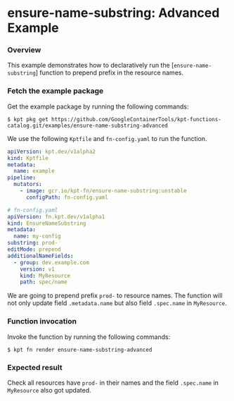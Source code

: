 # ensure-name-substring: Advanced Example

### Overview

This example demonstrates how to declaratively run the [`ensure-name-substring`]
function to prepend prefix in the resource names.

### Fetch the example package

Get the example package by running the following commands:

```shell
$ kpt pkg get https://github.com/GoogleContainerTools/kpt-functions-catalog.git/examples/ensure-name-substring-advanced
```

We use the following `Kptfile` and `fn-config.yaml` to run the function.

```yaml
apiVersion: kpt.dev/v1alpha2
kind: Kptfile
metadata:
  name: example
pipeline:
  mutators:
    - image: gcr.io/kpt-fn/ensure-name-substring:unstable
      configPath: fn-config.yaml
```

```yaml
# fn-config.yaml
apiVersion: fn.kpt.dev/v1alpha1
kind: EnsureNameSubstring
metadata:
  name: my-config
substring: prod-
editMode: prepend
additionalNameFields:
  - group: dev.example.com
    version: v1
    kind: MyResource
    path: spec/name
```

We are going to prepend prefix `prod-` to resource names.
The function will not only update field `.metadata.name` but also field
`.spec.name` in `MyResource`.

### Function invocation

Invoke the function by running the following commands:

```shell
$ kpt fn render ensure-name-substring-advanced
```

### Expected result

Check all resources have `prod-` in their names and the field `.spec.name` in
`MyResource` also got updated.

[ensure-name-substring]: https://catalog.kpt.dev/ensure-name-substring/v0.1/
